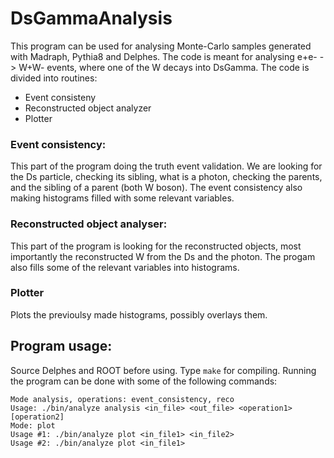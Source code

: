 # DsGammaAnalysis

This program can be used for analysing Monte-Carlo samples generated with Madraph, Pythia8 and Delphes. The code is meant for analysing e+e- -> W+W- events, where one of the W decays into DsGamma. The code is divided into routines: 
- Event consisteny
- Reconstructed object analyzer
- Plotter

### Event consistency:

This part of the program doing the truth event validation. We are looking for the Ds particle, checking its sibling, what is a photon, checking the parents, and the sibling of a parent (both W boson). The event consistency also making histograms filled with some relevant variables.

### Reconstructed object analyser:

This part of the program is looking for the reconstructed objects, most importantly the reconstructed W from the Ds and the photon. The progam also fills some of the relevant variables into histograms. 

### Plotter

Plots the previoulsy made histograms, possibly overlays them. 


## Program usage: 

Source Delphes and ROOT before using. Type `make` for compiling. Running the program can be done with some of the following commands: 

```
Mode analysis, operations: event_consistency, reco
Usage: ./bin/analyze analysis <in_file> <out_file> <operation1> [operation2]
Mode: plot
Usage #1: ./bin/analyze plot <in_file1> <in_file2>
Usage #2: ./bin/analyze plot <in_file1>
```
